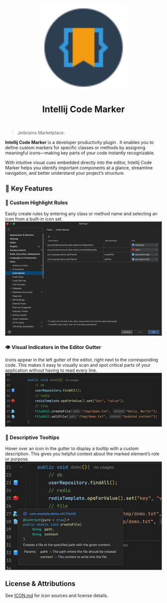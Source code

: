 <div align="center">
    <a href="">
        <img src="./src/main/resources/META-INF/pluginIcon.svg" width="280" height="280" alt="logo"/>
    </a>
</div>

<h1 align="center">Intellij Code Marker</h1>


<br>

> Jetbrains Marketplace: 

<b>Intellij Code Marker</b> is a developer productivity plugin  .
It enables you to define custom markers for specific classes or methods by assigning meaningful icons—making key parts of your code instantly recognizable.

With intuitive visual cues embedded directly into the editor, Intellij Code Marker helps you identify important components at a glance, streamline navigation, and better understand your project’s structure.

## 🔧 Key Features

### 🎯 Custom Highlight Rules
Easily create rules by entering any class or method name and selecting an icon from a built-in icon set.
<br>
![settings.png](pic/settings.png)

### 👁️ Visual Indicators in the Editor Gutter
Icons appear in the left gutter of the editor, right next to the corresponding code.
This makes it easy to visually scan and spot critical parts of your application without having to read every line.
<br>
![line-marker.png](pic/line-marker.png)

### 💬 Descriptive Tooltips
Hover over an icon in the gutter to display a tooltip with a custom description.
This gives you helpful context about the marked element’s role or purpose.
<br>
![line-marker-2.png](pic/line-marker-2.png)

## License & Attributions
See [ICON.md](./ICON.md) for icon sources and license details.
